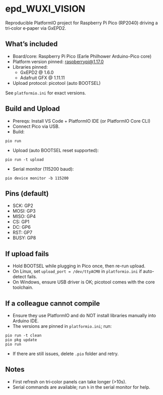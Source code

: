 # epd_WUXI_VISION

Reproducible PlatformIO project for Raspberry Pi Pico (RP2040) driving a tri‑color e‑paper via GxEPD2.

## What’s included
- Board/core: Raspberry Pi Pico (Earle Philhower Arduino-Pico core)
- Platform version pinned: raspberrypi@1.17.0
- Libraries pinned:
  - GxEPD2 @ 1.6.0
  - Adafruit GFX @ 1.11.11
- Upload protocol: picotool (auto BOOTSEL)

See `platformio.ini` for exact versions.

## Build and Upload
- Prereqs: Install VS Code + PlatformIO IDE (or PlatformIO Core CLI)
- Connect Pico via USB.
- Build:
```
pio run
```
- Upload (auto BOOTSEL reset supported):
```
pio run -t upload
```
- Serial monitor (115200 baud):
```
pio device monitor -b 115200
```

## Pins (default)
- SCK: GP2
- MOSI: GP3
- MISO: GP4
- CS: GP1
- DC: GP6
- RST: GP7
- BUSY: GP8

## If upload fails
- Hold BOOTSEL while plugging in Pico once, then re-run upload.
- On Linux, set `upload_port = /dev/ttyACM0` in `platformio.ini` if auto-detect fails.
- On Windows, ensure USB driver is OK; picotool comes with the core toolchain.

## If a colleague cannot compile
- Ensure they use PlatformIO and do NOT install libraries manually into Arduino IDE.
- The versions are pinned in `platformio.ini`; run:
```
pio run -t clean
pio pkg update
pio run
```
- If there are still issues, delete `.pio` folder and retry.

## Notes
- First refresh on tri‑color panels can take longer (>10s).
- Serial commands are available; run `h` in the serial monitor for help.
